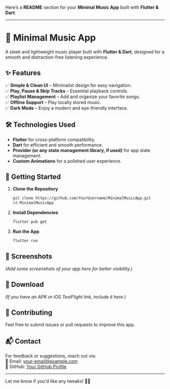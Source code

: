 Here’s a **README** section for your **Minimal Music App** built with **Flutter & Dart**:  

---

# 🎵 Minimal Music App  

A sleek and lightweight music player built with **Flutter & Dart**, designed for a smooth and distraction-free listening experience.  

## ✨ Features  
✅ **Simple & Clean UI** – Minimalist design for easy navigation.  
✅ **Play, Pause & Skip Tracks** – Essential playback controls.  
✅ **Playlist Management** – Add and organize your favorite songs.  
✅ **Offline Support** – Play locally stored music.  
✅ **Dark Mode** – Enjoy a modern and eye-friendly interface.  

## 🛠️ Technologies Used  
- **Flutter** for cross-platform compatibility.  
- **Dart** for efficient and smooth performance.  
- **Provider (or any state management library, if used)** for app state management.  
- **Custom Animations** for a polished user experience.  

## 🚀 Getting Started  

1. **Clone the Repository**  
   ```bash
   git clone https://github.com/YourUsername/MinimalMusicApp.git
   cd MinimalMusicApp
   ```

2. **Install Dependencies**  
   ```bash
   flutter pub get
   ```

3. **Run the App**  
   ```bash
   flutter run
   ```

## 📸 Screenshots  
_(Add some screenshots of your app here for better visibility.)_  

## 🔗 Download  
_(If you have an APK or iOS TestFlight link, include it here.)_  

## 🙌 Contributing  
Feel free to submit issues or pull requests to improve this app.  

## 📬 Contact  
For feedback or suggestions, reach out via:  
📧 Email: your-email@example.com  
🔗 GitHub: [Your GitHub Profile](https://github.com/YourUsername)  

---

Let me know if you'd like any tweaks! 🚀🎶
